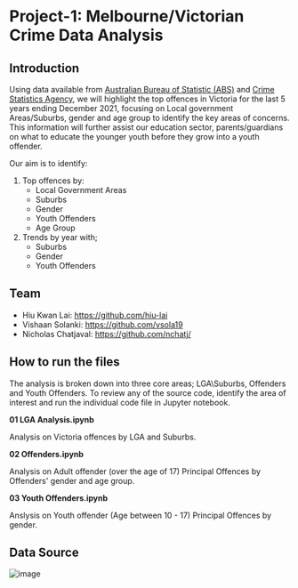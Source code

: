 # Project-1: Melbourne/Victorian Crime Data Analysis
## Introduction
Using data available from [Australian Bureau of Statistic (ABS)](https://www.abs.gov.au/statistics/people/crime-and-justice/recorded-crime-offenders/2020-21#victoria) and [Crime Statistics Agency](https://www.crimestatistics.vic.gov.au/crime-statistics/latest-victorian-crime-data/download-data), we will highlight the top offences in Victoria for the last 5 years ending December 2021, focusing on Local government Areas/Suburbs, gender and age group to identify the key areas of concerns. This information will further assist our education sector, parents/guardians on what to educate the younger youth before they grow into a youth offender. 

Our aim is to identify:
1)	Top offences by:
    - Local Government Areas
    - Suburbs
    - Gender
    - Youth Offenders
    - Age Group
2)	Trends by year with;
    - Suburbs
    - Gender
    - Youth Offenders

## Team
- Hiu Kwan Lai: https://github.com/hiu-lai
- Vishaan Solanki: https://github.com/vsola19
- Nicholas Chatjaval: https://github.com/nchatj/

## How to run the files
The analysis is broken down into three core areas; LGA\Suburbs, Offenders and Youth Offenders. To review any of the source code, identify the area of interest and run the individual code file in Jupyter notebook.

**01 LGA Analysis.ipynb**

Analysis on Victoria offences by LGA and Suburbs.

**02 Offenders.ipynb**

Analysis on Adult offender (over the age of 17) Principal Offences by Offenders' gender and age group. 

**03 Youth Offenders.ipynb**

Anslysis on Youth offender (Age between 10 - 17) Principal Offences by gender.

## Data Source
![image](https://user-images.githubusercontent.com/97108762/160596347-6b65f108-6266-444b-abe8-c8c60bc09e98.png)
